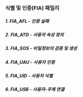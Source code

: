 ### 식별 및 인증(FIA) 패밀리
##### 1. FIA_AFL - 인증 실패
##### 2. FIA_ATD - 사용자 속성 정의
##### 3. FIA_SOS - 비밀정보의 검증 및 생성
##### 4. FIA_UAU - 사용자 인증
##### 5. FIA_UID - 사용자 식별
##### 6. FIA_USB - 사용자-주체 연결
